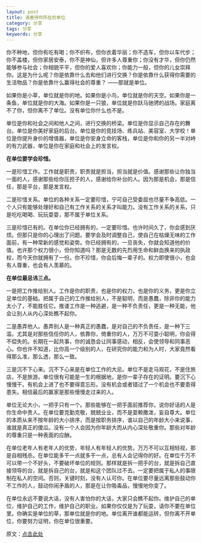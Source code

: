 ```yaml
---
layout: post
title: 请善待你所在的单位 
category: 分享
tags: 分享
keywords: 分享
---
```


你不种地，但你有吃有喝；你不织布，但你衣着华丽；你不造车，但你以车代步；你不盖楼，但你家居安泰，你不是神仙，但许多人尊重你；你没有才华，但你仍然能够参与社会；你相貌平平，但你的爱人喜欢你；你能力一般，但你的儿女崇拜你。这是为什么呢？你是依靠什么去和他们进行交换？你是依靠什么获得你需要的生活物品？你是依靠什么赢得社会的尊重？ ——那就是单位。

如果你是小草，单位就是你的地。如果你是小鸟，单位就是你的天空。如果你是一条鱼，单位就是你的大海。如果你是一只狼，单位就是你跃马驰骋的战场。家庭离不了你，但你离不了单位。没有单位你什么也不是。

单位是你和社会之间和他人之间，进行交换的桥梁。单位是你显示自己存在的舞台。单位是你美好家庭的后台。单位是你的竞技场、练兵站、美容室、大学校！单位是你提升身价的增值器，单位是你安身立命的客栈，单位是你和你的另一半对峙的有力武器，单位是你在家庭和社会上的发言权。

**在单位要学会珍惜。**

一是珍惜工作。工作就是职责，职责就是担当，担当就是价值。感谢那些让你独当一面的人，感谢那些给你压担子的人，感谢给你补台的人。因为那是机会，那是信任，那是平台，那是发言权。

二是珍惜关系。单位的各种关系一定要珍惜，宁可自己受委屈也尽量不争高低。一个人只有能够处理好和自己有工作关系的关系才叫能力。没有工作关系的关系，只是吃吃喝喝、玩玩耍耍，那不属于单位关系。

三是珍惜已有的。在单位你已经拥有的，一定要珍惜。也许时间久了，你会感到厌烦。但那只是你的心理出了问题。要学会及时调整自己，使自己在枯燥无味的工作面前，有一种常新的感觉和姿势。你已经拥有的，一旦丧失，你就会知道他的价值。也许那个权力很小，但你知道吗？那是无数的先烈用生命和鲜血换来的执政权，而今天你就拥有了一份。你不珍惜，你会后悔一辈子的。权力即使很小，也会有人尊重，也会有人羡慕的。

**在单位最忌讳三点。**

一是把工作推给别人。工作是你的职责，也是你的权力，也是你的义务，更是你立足单位的基础。把属于自己的工作推给别人，不是聪明，而是愚蠢，除非你的能力太小了，不能胜任它。推诿工作是一种逃避，是一种不负责任，更是一种无能，他会让别人从内心深处瞧不起你。

二是愚弄他人。愚弄别人是一种真正的愚蠢，是对自己的不负责任，是一种下三滥。尤其是对那些信任你的人，依靠你，倚重你的人，万万不可耍小聪明，你会得不偿失的。长期在一起共事，你的诚恳会让同事感动，相反，会使领导和同事恶心。你也许不知道，比你高一个级别的人，在研究你的能力和为人时，大家竟然看得那么准，那么透，那么一致。

三是沉不下心来。沉不下心来是在单位工作的大忌。单位不是走马观花，不是住旅店，不是旅游。单位很有可能是一生的根据地，是你一辈子存在的证明。要沉下心慢慢干。有机会上进了也不要得意忘形。没有机会或者错过了一个机会也不要患得患失。相信最后的赢家是那些慢慢走过来的人。

单位无论大小，一把手只有一个。那些能够在一把手面前推荐你，说你好话的人是你生命中贵人。在单位要克勤克敬，兢兢业业，而不是耍赖撒泼，妄自尊大。单位的本质从来不按年龄的大小排序，而是按职务排序，谁以自己的年龄大小来说事，谁就是真正的傻瓜。没有一个人会因为你年龄大而从内心深处敬重你。那些对年龄的尊重只是一种表面的应酬。

在单位老年人有老年人的优势，年轻人有年轻人的优势。万万不可以互相轻视，那是自相残杀。在单位能多干一点就多干一点，总有人会记得你的好。在单位千万不可以带一个不好头，不要破坏单位的规则。那样就是拆一把手的台，就是拆自己直接领导的台，就是拆自己的台，就是和这个团队过不去。一定要把属于私人的事限制在私人的空间。否则，关键时刻，没有人认可你。在单位要尽量远离那些鼓动你不工作的人，鼓动你闹矛盾的人，那是在让你吸毒品，慢慢地你变了。

在单位永远不要说大话，没有人害怕你的大话，大家只会瞧不起你。维护自己的单位，维护自己的工作，维护自己的职业。如果你仅仅是为了玩耍，请你不要在单位里。你确实是单位的草，那单位就是你的地。单位离开谁都能运转，但你离不开单位，你要努力证明，你在单位很重要。

原文：[点击此处](http://epaper.qingdaonews.com/html/qdwb/20150729/qdwb892073.html)

